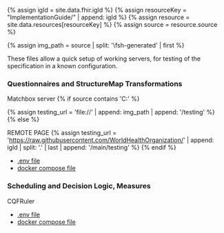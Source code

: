 ---
---
{% assign igId = site.data.fhir.igId %}
{% assign resourceKey = "ImplementationGuide/" | append: igId %}
{% assign resource = site.data.resources[resourceKey] %}
{% assign source = resource.source %}

{% assign img_path = source | split: '\fsh-generated' | first %}


These files allow a quick setup of working servers, for testing of the specification in a known configuration.


### Questionnaires and StructureMap Transformations
Matchbox server 
{% if source contains 'C:' %}
  <!-- For local path -->
  {% assign testing_url = 'file://' | append: img_path | append: '/testing' %}
{% else %}
  <!-- For GitHub repo -->
  REMOTE PAGE
  {% assign testing_url = 'https://raw.githubusercontent.com/WorldHealthOrganization/' | append: igId | split: '.' | last | append: '/main/testing' %}
{% endif %}
* <a href="{{ testing_url }}/docker/questionnaires/.env" download>.env file</a>  
* <a href="{{ testing_url }}/docker/questionnaires/docker-compose.yml" download>docker compose file</a>


### Scheduling and Decision Logic, Measures
CQFRuler
* <a href="{{ testing_url }}/docker/logic/.env" download>.env file</a>  
* <a href="{{ testing_url }}/docker/logic/docker-compose.yml" download>docker compose file</a>

